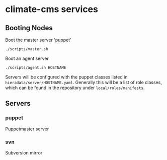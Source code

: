 climate-cms services
====================

Booting Nodes
-------------

Boot the master server 'puppet'

    ./scripts/master.sh

Boot an agent server

    ./scripts/agent.sh HOSTNAME

Servers will be configured with the puppet classes listed in
`hieradata/server/HOSTNAME.yaml`. Generally this will be a list of role
classes, which can be found in the repository under `local/roles/manifests`.

Servers
-------

### puppet

Puppetmaster server

### svn

Subversion mirror
